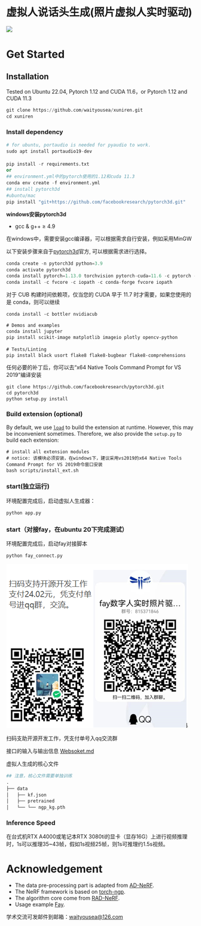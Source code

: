 # 虚拟人说话头生成(照片虚拟人实时驱动)
![](/img/example.gif)
# Get Started

## Installation

Tested on Ubuntu 22.04, Pytorch 1.12 and CUDA 11.6，or  Pytorch 1.12 and CUDA 11.3

```python
git clone https://github.com/waityousea/xuniren.git
cd xuniren
```

### Install dependency

```python
# for ubuntu, portaudio is needed for pyaudio to work.
sudo apt install portaudio19-dev

pip install -r requirements.txt
or
## environment.yml中的pytorch使用的1.12和cuda 11.3
conda env create -f environment.yml 
## install pytorch3d
#ubuntu/mac
pip install "git+https://github.com/facebookresearch/pytorch3d.git"
```

**windows安装pytorch3d**

- gcc & g++ ≥ 4.9

在windows中，需要安装gcc编译器，可以根据需求自行安装，例如采用MinGW

以下安装步骤来自于[pytorch3d](https://github.com/facebookresearch/pytorch3d/blob/main/INSTALL.md)官方, 可以根据需求进行选择。

```python
conda create -n pytorch3d python=3.9
conda activate pytorch3d
conda install pytorch=1.13.0 torchvision pytorch-cuda=11.6 -c pytorch -c nvidia
conda install -c fvcore -c iopath -c conda-forge fvcore iopath
```

对于 CUB 构建时间依赖项，仅当您的 CUDA 早于 11.7 时才需要，如果您使用的是 conda，则可以继续

```
conda install -c bottler nvidiacub
```

```
# Demos and examples
conda install jupyter
pip install scikit-image matplotlib imageio plotly opencv-python

# Tests/Linting
pip install black usort flake8 flake8-bugbear flake8-comprehensions
```

任何必要的补丁后，你可以去“x64 Native Tools Command Prompt for VS 2019”编译安装

```
git clone https://github.com/facebookresearch/pytorch3d.git
cd pytorch3d
python setup.py install
```

### Build extension (optional) 

By default, we use [`load`](https://pytorch.org/docs/stable/cpp_extension.html#torch.utils.cpp_extension.load) to build the extension at runtime. However, this may be inconvenient sometimes. Therefore, we also provide the `setup.py` to build each extension:

```
# install all extension modules
# notice: 该模块必须安装，在windows下，建议采用vs2019的x64 Native Tools Command Prompt for VS 2019命令窗口安装
bash scripts/install_ext.sh
```

### **start(独立运行)**

环境配置完成后，启动虚拟人生成器：

```python
python app.py
```
### **start（对接fay，在ubuntu 20下完成测试）**
环境配置完成后，启动fay对接脚本
```python
python fay_connect.py
```
![](img/weplay.png)

扫码支助开源开发工作，凭支付单号入qq交流群



接口的输入与输出信息 [Websoket.md](https://github.com/waityousea/xuniren/blob/main/WebSocket.md)

虚拟人生成的核心文件

```python
## 注意，核心文件需要单独训练
.
├── data
│   ├── kf.json			
│   ├── pretrained
│   └── └── ngp_kg.pth

```

### Inference Speed

在台式机RTX A4000或笔记本RTX 3080ti的显卡（显存16G）上进行视频推理时，1s可以推理35~43帧，假如1s视频25帧，则1s可推理约1.5s视频。

# Acknowledgement

- The data pre-processing part is adapted from [AD-NeRF](https://github.com/YudongGuo/AD-NeRF).
- The NeRF framework is based on [torch-ngp](https://github.com/ashawkey/torch-ngp).
- The algorithm core come from  [RAD-NeRF](https://github.com/ashawkey/RAD-NeRF).
- Usage example [Fay](https://github.com/TheRamU/Fay).

学术交流可发邮件到邮箱：waityousea@126.com
